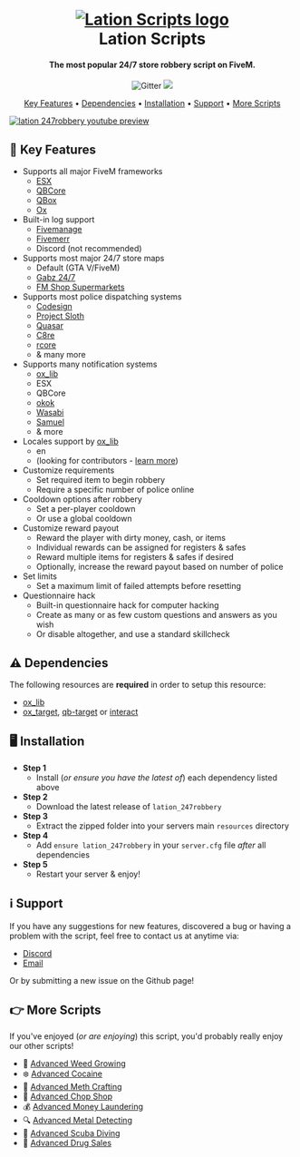 <h1 align="center">
    <br>
    <a href="https://lationscripts.com?utm_source=github&utm_medium=free-script"><img src="https://img.lationscripts.com/icons/lation-scripts-logo.png" alt="Lation Scripts logo"><a>
    <br>
        Lation Scripts
    <br>
</h1>

<h4 align="center">The most popular 24/7 store robbery script on FiveM.</h4>

<p align="center">
    <img src="https://img.shields.io/github/stars/iamlation/lation_247robbery?logo=github" alt="Gitter">
    <img src="https://img.shields.io/github/downloads/iamlation/lation_247robbery/total?logo=github&style=social">
</p>

<p align="center">
    <a href="#key-features">Key Features</a> •
    <a href="#dependencies">Dependencies</a> •
    <a href="#installation">Installation</a> •
    <a href="#support">Support</a> •
    <a href="#more-scripts">More Scripts</a>
</p>

[![lation 247robbery youtube preview](https://img.lationscripts.com/other/store-robbery-thumbnail-preview.jpg)](https://www.youtube.com/watch?v=L5fWSR1G_mA)

## 🔑 Key Features

* Supports all major FiveM frameworks
  - [ESX](https://github.com/esx-framework)
  - [QBCore](https://github.com/qbcore-framework)
  - [QBox](https://github.com/Qbox-project)
  - [Ox](https://github.com/overextended)
* Built-in log support
  - [Fivemanage](https://fivemanage.com/?utm_source=github&utm_medium=lation)
  - [Fivemerr](https://fivemerr.com/?utm_source=github&utm_medium=lation)
  - Discord (not recommended)
* Supports most major 24/7 store maps
  - Default (GTA V/FiveM)
  - [Gabz 24/7](https://fivem.gabzv.com/package/5024641/?utm_source=github&utm_medium=lation)
  - [FM Shop Supermarkets](https://fmshop.tebex.io/category/2175260/?utm_source=github&utm_medium=lation)
* Supports most police dispatching systems
  - [Codesign](https://codesign.pro/product/4206357/?utm_source=github&utm_medium=lation)
  - [Project Sloth](https://github.com/Project-Sloth/ps-dispatch)
  - [Quasar](https://www.quasar-store.com/en/package/5695149/?utm_source=github&utm_medium=lation)
  - [C8re](https://www.c8re.store/package/4462305/?utm_source=github&utm_medium=lation)
  - [rcore](https://store.rcore.cz/package/5789351/?utm_source=github&utm_medium=lation)
  - & many more
* Supports many notification systems
  - [ox_lib](https://github.com/overextended/ox_lib)
  - ESX
  - QBCore
  - [okok](https://okok.tebex.io/package/4724993/?utm_source=github&utm_medium=lation)
  - [Wasabi](https://wasabiscripts.com/product/6215100/?utm_source=github&utm_medium=lation)
  - [Samuel](https://github.com/Samuels-Development/sd-notify)
  - & more
* Locales support by [ox_lib](https://github.com/overextended/ox_lib)
  - en
  - (looking for contributors - [learn more](https://github.com/lation-scripts/translations))
* Customize requirements
  - Set required item to begin robbery
  - Require a specific number of police online
* Cooldown options after robbery
  - Set a per-player cooldown
  - Or use a global cooldown
* Customize reward payout
  - Reward the player with dirty money, cash, or items
  - Individual rewards can be assigned for registers & safes
  - Reward multiple items for registers & safes if desired
  - Optionally, increase the reward payout based on number of police
* Set limits
  - Set a maximum limit of failed attempts before resetting
* Questionnaire hack
  - Built-in questionnaire hack for computer hacking
  - Create as many or as few custom questions and answers as you wish
  - Or disable altogether, and use a standard skillcheck

## ⚠️ Dependencies
The following resources are **required** in order to setup this resource:
* [ox_lib](https://github.com/overextended/ox_lib/releases)
* [ox_target](https://github.com/overextended/ox_target/releases), [qb-target](https://github.com/qbcore-framework/qb-target) or [interact](https://github.com/darktrovx/interact)

## 🖥️ Installation

* **Step 1**
  - Install (*or ensure you have the latest of*) each dependency listed above
* **Step 2**
  - Download the latest release of ```lation_247robbery```
* **Step 3**
  - Extract the zipped folder into your servers main ```resources``` directory
* **Step 4**
  - Add ```ensure lation_247robbery``` in your ```server.cfg``` file *after* all dependencies
* **Step 5**
  - Restart your server & enjoy!

## ℹ️ Support

If you have any suggestions for new features, discovered a bug or having a problem with the script, feel free to contact us at anytime via:
* [Discord](https://discord.gg/9EbY4nM5uu)
* [Email](mailto:support@lationscripts.com)

Or by submitting a new issue on the Github page!

## 👉 More Scripts
If you've enjoyed (*or are enjoying*) this script, you'd probably really enjoy our other scripts! 

* 🌿 [Advanced Weed Growing](https://lationscripts.com/product/weed-growing?utm_source=github&utm_medium=free-script)
* ❄️ [Advanced Cocaine](https://lationscripts.com/product/coke-processing?utm_source=github&utm_medium=free-script)
* 💉 [Advanced Meth Crafting](https://lationscripts.com/product/meth-crafting?utm_source=github&utm_medium=free-script)
* 🔨 [Advanced Chop Shop](https://lationscripts.com/product/chop-shop?utm_source=github&utm_medium=free-script)
* 💰 [Advanced Money Laundering](https://lationscripts.com/product/money-wash?utm_source=github&utm_medium=free-script)
* 🔍 [Advanced Metal Detecting](https://lationscripts.com/product/metal-detecting?utm_source=github&utm_medium=free-script)
* 🤿 [Advanced Scuba Diving](https://lationscripts.com/product/scuba-diving?utm_source=github&utm_medium=free-script)
* 💊 [Advanced Drug Sales](https://lationscripts.com/product/drug-selling?utm_source=github&utm_medium=free-script)
